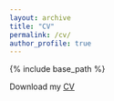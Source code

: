 ```yaml
---
layout: archive
title: "CV"
permalink: /cv/
author_profile: true
---
```


{% include base_path %}

Download my [CV](http://jorgeluis8ar.github.io/files/CV_Jorge_Luis_Ochoa_Rincon.pdf)